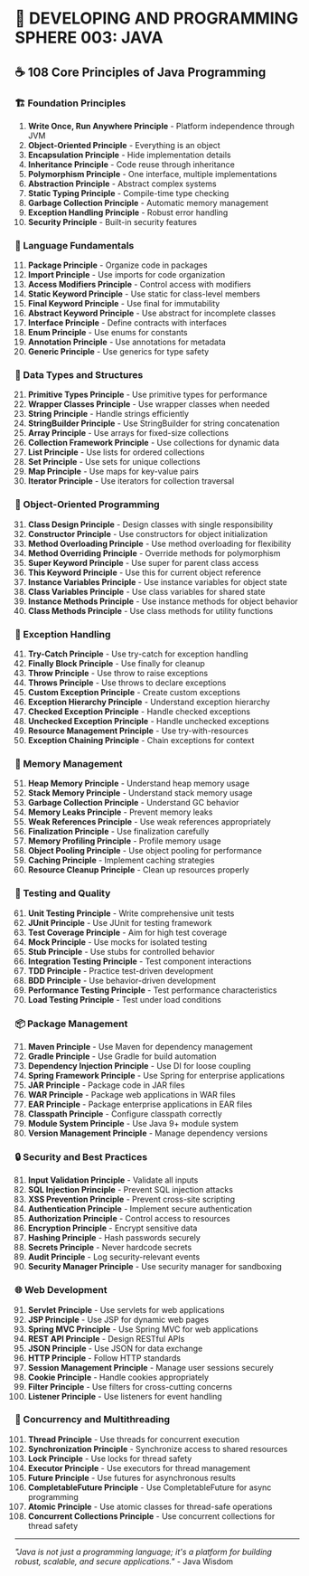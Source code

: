 # 🌟 DEVELOPING AND PROGRAMMING SPHERE 003: JAVA

## ☕ 108 Core Principles of Java Programming

### 🏗️ Foundation Principles

1. **Write Once, Run Anywhere Principle** - Platform independence through JVM
2. **Object-Oriented Principle** - Everything is an object
3. **Encapsulation Principle** - Hide implementation details
4. **Inheritance Principle** - Code reuse through inheritance
5. **Polymorphism Principle** - One interface, multiple implementations
6. **Abstraction Principle** - Abstract complex systems
7. **Static Typing Principle** - Compile-time type checking
8. **Garbage Collection Principle** - Automatic memory management
9. **Exception Handling Principle** - Robust error handling
10. **Security Principle** - Built-in security features

### 🎯 Language Fundamentals

11. **Package Principle** - Organize code in packages
12. **Import Principle** - Use imports for code organization
13. **Access Modifiers Principle** - Control access with modifiers
14. **Static Keyword Principle** - Use static for class-level members
15. **Final Keyword Principle** - Use final for immutability
16. **Abstract Keyword Principle** - Use abstract for incomplete classes
17. **Interface Principle** - Define contracts with interfaces
18. **Enum Principle** - Use enums for constants
19. **Annotation Principle** - Use annotations for metadata
20. **Generic Principle** - Use generics for type safety

### 🧮 Data Types and Structures

21. **Primitive Types Principle** - Use primitive types for performance
22. **Wrapper Classes Principle** - Use wrapper classes when needed
23. **String Principle** - Handle strings efficiently
24. **StringBuilder Principle** - Use StringBuilder for string concatenation
25. **Array Principle** - Use arrays for fixed-size collections
26. **Collection Framework Principle** - Use collections for dynamic data
27. **List Principle** - Use lists for ordered collections
28. **Set Principle** - Use sets for unique collections
29. **Map Principle** - Use maps for key-value pairs
30. **Iterator Principle** - Use iterators for collection traversal

### 🎨 Object-Oriented Programming

31. **Class Design Principle** - Design classes with single responsibility
32. **Constructor Principle** - Use constructors for object initialization
33. **Method Overloading Principle** - Use method overloading for flexibility
34. **Method Overriding Principle** - Override methods for polymorphism
35. **Super Keyword Principle** - Use super for parent class access
36. **This Keyword Principle** - Use this for current object reference
37. **Instance Variables Principle** - Use instance variables for object state
38. **Class Variables Principle** - Use class variables for shared state
39. **Instance Methods Principle** - Use instance methods for object behavior
40. **Class Methods Principle** - Use class methods for utility functions

### 🔧 Exception Handling

41. **Try-Catch Principle** - Use try-catch for exception handling
42. **Finally Block Principle** - Use finally for cleanup
43. **Throw Principle** - Use throw to raise exceptions
44. **Throws Principle** - Use throws to declare exceptions
45. **Custom Exception Principle** - Create custom exceptions
46. **Exception Hierarchy Principle** - Understand exception hierarchy
47. **Checked Exception Principle** - Handle checked exceptions
48. **Unchecked Exception Principle** - Handle unchecked exceptions
49. **Resource Management Principle** - Use try-with-resources
50. **Exception Chaining Principle** - Chain exceptions for context

### 🚀 Memory Management

51. **Heap Memory Principle** - Understand heap memory usage
52. **Stack Memory Principle** - Understand stack memory usage
53. **Garbage Collection Principle** - Understand GC behavior
54. **Memory Leaks Principle** - Prevent memory leaks
55. **Weak References Principle** - Use weak references appropriately
56. **Finalization Principle** - Use finalization carefully
57. **Memory Profiling Principle** - Profile memory usage
58. **Object Pooling Principle** - Use object pooling for performance
59. **Caching Principle** - Implement caching strategies
60. **Resource Cleanup Principle** - Clean up resources properly

### 🧪 Testing and Quality

61. **Unit Testing Principle** - Write comprehensive unit tests
62. **JUnit Principle** - Use JUnit for testing framework
63. **Test Coverage Principle** - Aim for high test coverage
64. **Mock Principle** - Use mocks for isolated testing
65. **Stub Principle** - Use stubs for controlled behavior
66. **Integration Testing Principle** - Test component interactions
67. **TDD Principle** - Practice test-driven development
68. **BDD Principle** - Use behavior-driven development
69. **Performance Testing Principle** - Test performance characteristics
70. **Load Testing Principle** - Test under load conditions

### 📦 Package Management

71. **Maven Principle** - Use Maven for dependency management
72. **Gradle Principle** - Use Gradle for build automation
73. **Dependency Injection Principle** - Use DI for loose coupling
74. **Spring Framework Principle** - Use Spring for enterprise applications
75. **JAR Principle** - Package code in JAR files
76. **WAR Principle** - Package web applications in WAR files
77. **EAR Principle** - Package enterprise applications in EAR files
78. **Classpath Principle** - Configure classpath correctly
79. **Module System Principle** - Use Java 9+ module system
80. **Version Management Principle** - Manage dependency versions

### 🔒 Security and Best Practices

81. **Input Validation Principle** - Validate all inputs
82. **SQL Injection Principle** - Prevent SQL injection attacks
83. **XSS Prevention Principle** - Prevent cross-site scripting
84. **Authentication Principle** - Implement secure authentication
85. **Authorization Principle** - Control access to resources
86. **Encryption Principle** - Encrypt sensitive data
87. **Hashing Principle** - Hash passwords securely
88. **Secrets Principle** - Never hardcode secrets
89. **Audit Principle** - Log security-relevant events
90. **Security Manager Principle** - Use security manager for sandboxing

### 🌐 Web Development

91. **Servlet Principle** - Use servlets for web applications
92. **JSP Principle** - Use JSP for dynamic web pages
93. **Spring MVC Principle** - Use Spring MVC for web applications
94. **REST API Principle** - Design RESTful APIs
95. **JSON Principle** - Use JSON for data exchange
96. **HTTP Principle** - Follow HTTP standards
97. **Session Management Principle** - Manage user sessions securely
98. **Cookie Principle** - Handle cookies appropriately
99. **Filter Principle** - Use filters for cross-cutting concerns
100. **Listener Principle** - Use listeners for event handling

### 🚀 Concurrency and Multithreading

101. **Thread Principle** - Use threads for concurrent execution
102. **Synchronization Principle** - Synchronize access to shared resources
103. **Lock Principle** - Use locks for thread safety
104. **Executor Principle** - Use executors for thread management
105. **Future Principle** - Use futures for asynchronous results
106. **CompletableFuture Principle** - Use CompletableFuture for async programming
107. **Atomic Principle** - Use atomic classes for thread-safe operations
108. **Concurrent Collections Principle** - Use concurrent collections for thread safety

---

*"Java is not just a programming language; it's a platform for building robust, scalable, and secure applications."* - Java Wisdom


